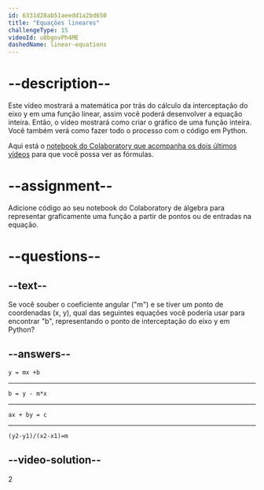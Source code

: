 ```yaml
---
id: 6331d28ab51aeedd1a2bd650
title: "Equações lineares"
challengeType: 15
videoId: u0bgovPh4ME
dashedName: linear-equations
---
```


# --description--

Este vídeo mostrará a matemática por trás do cálculo da interceptação do eixo y em uma função linear, assim você poderá desenvolver a equação inteira. Então, o vídeo mostrará como criar o gráfico de uma função inteira. Você também verá como fazer todo o processo com o código em Python.

Aqui está o <a href="https://colab.research.google.com/drive/1UJ1w-XFTuCfK6FI3H2GT0lbxd2HO3tQ6?usp=sharing" target="_blank" rel="noopener noreferrer nofollow">notebook do Colaboratory que acompanha os dois últimos vídeos</a> para que você possa ver as fórmulas.

# --assignment--

Adicione código ao seu notebook do Colaboratory de álgebra para representar graficamente uma função a partir de pontos ou de entradas na equação.

# --questions--

## --text--

Se você souber o coeficiente angular ("m") e se tiver um ponto de coordenadas (x, y), qual das seguintes equações você poderia usar para encontrar "b", representando o ponto de interceptação do eixo y em Python?

## --answers--

`y = mx +b`

---

`b = y - m*x`

---

`ax + by = c`

---

`(y2-y1)/(x2-x1)=m`

## --video-solution--

2
